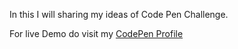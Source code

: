 In this I will sharing my ideas of Code Pen Challenge.

For live Demo do visit my [CodePen Profile](codepen.io/Yashi-Singh)

